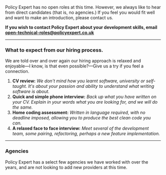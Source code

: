 
Policy Expert has no open roles at this time. However, we always like to hear from direct candidates (that is, no agencies.) If you feel you would fit well and want to make an introduction, please contact us.

**If you wish to contact Policy Expert about your development skills, email [open-technical-roles@policyexpert.co.uk](mailTo:open-technical-roles@policyexpert.co.uk)**

---

### What to expect from our hiring process.
We are told over and over again our hiring approach is relaxed and enjoyable—I know, is that even possible?—Give us a try if you feel a connection.

1. **CV review:** *We don't mind how you learnt software, university or self-taught. It's about your passion and ability to understand what writing software is about.*
2. **Quick and simple phone interview:** *Back up what you have written on your CV. Explain in your words what you are looking for, and we will do the same.*
3. **Home coding assessment:** *Written in language required, with no deadline imposed, allowing you to produce the best clean code you can.*
4. **A relaxed face to face interview:** *Meet several of the development team, some pairing, refactoring, perhaps a new feature implementation.*

---

### Agencies
Policy Expert has a select few agencies we have worked with over the years, and are not looking to add new providers at this time. 

